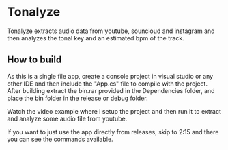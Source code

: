 # Tonalyze
Tonalyze extracts audio data from youtube, souncloud and instagram and then analyzes the tonal key and an estimated bpm of the track.

## How to build

As this is a single file app, create a console project in visual studio or any other IDE and then include the "App.cs" file to compile with the project. After building extract the bin.rar provided in the Dependencies folder, and place the bin folder in the release or debug folder.

Watch the video example where i setup the project and then run it to extract and analyze some audio file from youtube.

If you want to just use the app directly from releases, skip to 2:15 and there you can see the commands available.